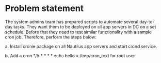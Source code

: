 # Problem statement

The system admins team has prepared scripts to automate several day-to-day tasks. They want them to be deployed on all app servers in DC on a set schedule. Before that they need to test similar functionality with a sample cron job. Therefore, perform the steps below:

a. Install cronie package on all Nautilus app servers and start crond service.

b. Add a cron */5 * * * * echo hello > /tmp/cron_text for root user.

